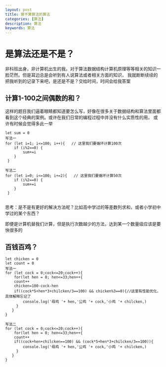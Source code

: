 ```yaml
---
layout: post
title: 算不算算法的算法
categories: [算法]
description: 算法
keywords: 算法 
---
```

# 是算法还是不是？
非科班出身，非计算机出生的我，对于算法数据结构计算机原理等等相关的知识一脸茫然。但是耳边总是会听到有人说算法或者相关方面的知识，
我就断断续续的把我听到的记录下来吧，是还是不是？交给时间，时间会给我答案

## 计算1-100之间偶数的和？
这样的题目我们逼着眼睛都知道要怎么写，好像在很多关于数据结构和算法里面都看到这个经典的案例。或许在我们日常的编程过程中并没有什么实质性的用，
或许有时候会觉得多此一举

```
let sum = 0
写法一
for (let i=1; i<=100; i++){   // 这里我们要循环计算100次
    if (i%2==0) {
        sum+=i
    }
 }
 
写法二
for (let i=0; i<=100; i+=2){   // 这里我们要循环计算50次
    if (i%2==0) {
        sum+=i
    }
 }
   
```

思考：是不是有更好的解决方法呢？比如高中学过的等差数列求和，或者小学初中学过的某个东西？

即便是计算机替我们计算，但是执行次数越少的方法，达到某一个数量级应该是要快很多的

## 百钱百鸡？

```
let chicken = 0
let count = 0
写法一
for (let cock = 0;cock<=20;cock++){
    for(let hen = 0; hen<=33;hen++{
    count++
    chicken=100-cock-hen
    if((cock*5+hen*3+chilcken/3==100) && chicken%3==0){//这里有性能优化，具体解释忘记了
        console.log('母鸡 '+ hen,'公鸡 '+ cock,'小鸡 '+ chilcken,)
     }
   }
}

写法二
for (let cock = 0;cock<=20;cock++){
    for(let hen = 0; hen<=33;hen++{
    count++
    if((cock+hen+chilcken==100) && (cock*5+hen*3+chilcken/3==100)){
        console.log('母鸡 '+ hen,'公鸡 '+ cock,'小鸡 '+ chilcken,)
     }
   }
}
```

